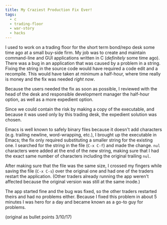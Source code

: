 ```yaml
---
title: My Craziest Production Fix Ever!
tags:
  - c
  - trading-floor
  - war-story
  - hacks
---
```


I used to work on a trading floor for the short term bond/repo desk some time ago at a small buy-side firm.
My job was to create and maintain command-line and GUI applications written in C (_definitely_ some time ago).
There was a bug in an application that was caused by a problem in a string.
Fixing the string in the source code would have required a code edit and a recompile. 
This would have taken at minimum a half-hour, where time really is money and the fix was needed *right now*.

Because the users needed the fix as soon as possible, I reviewed 
with the head of the desk and responsible development manager 
the half-hour option, as well as a more expedient option. 

Since we could contain the risk by making a copy of the executable, and because it was used only by this trading desk, 
the expedient solution was chosen.

Emacs is well known to safely binary files because it doesn't add characters (e.g. trailing newline, word-wrapping, etc.),
I brought up the executable in Emacs; the fix only required substituting a smaller string for the existing one.
I searched for the string in the file (`C-x C-f`) and made the change. `nul` characters were added at the end of the new string, 
making sure that I had the exact same number of characters including the original trailing `nul`. 

After making sure that the file was the same size, I crossed my fingers while saving the file (`C-x C-s`) over the original one and had one
of the traders restart the application.  (Other traders already running the app weren't affected because the original version was still at
the same inode.)

The app started fine and the bug was fixed, so the other traders restarted theirs and had no problems either. 
Because I fixed this problem in about 5 minutes I was hero for a day and became known as a go-to guy for problems.

(original as bullet points 3/10/17)
